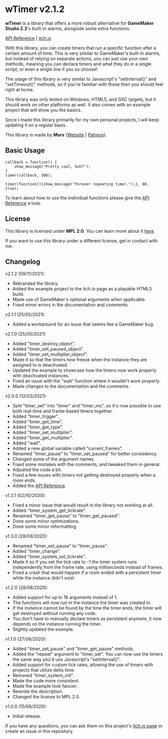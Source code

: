 # wTimer v2.1.2

**wTimer** is a library that offers a more robust alternative for **GameMaker Studio 2.3**'s built-in alarms, alongside some extra functions.

[API Reference](https://github.com/MorsGames/wTimer/wiki) | [itch.io](https://mors-games.itch.io/wTimer)

With this library, you can create timers that run a specific function after a certain amount of time. This is very similar to GameMaker's built-in alarms, but instead of relying on separate actions, you can just use your own methods, meaning you can declare timers and what they do in a single script, or even a single line if you so choose!

The usage of this library is very similar to Javascript's "setInterval()" and "setTimeout()" methods, so if you're familiar with those then you should feel right at home.

This library was only tested on Windows, HTML5, and GXC targets, but it should work on other platforms as well. It also comes with an example project that will show you the basics.

Since I made this library primarily for my own personal projects, I will keep updating it on a regular basis.

This library is made by **Mors** ([Website](http://mors-games.com) | [Patreon](https://www.patreon.com/MorsGames)).


## Basic Usage

```gml
callback = function() {
	show_message("Pretty cool, huh?");
}
timer(callback, 300);

timer(function(){show_message("Forever repeating timer.");}, 60, true);
```

To learn about how to use the individual functions please give the [API Reference](https://github.com/MorsGames/wTimer/wiki) a look.


## License
This library is licensed under **MPL 2.0**. You can learn more about it [here](https://www.mozilla.org/en-US/MPL/2.0/FAQ/).

If you want to use this library under a different license, get in contact with me.


## Changelog
v2.1.2 (09/11/2021):
- Rebranded the library.
- Added the example project to the itch.io page as a playable HTML5 build.
- Made use of GameMaker's optional arguments when applicable.
- Fixed minor errors in the documentation and comments.

v2.1.1 (25/05/2021):
- Added a workaround for an issue that seems like a GameMaker bug.

v2.1.0 (25/05/2021):
- Added "timer_destroy_object".
- Added "timer_set_paused_object".
- Added "timer_set_multiplier_object".
- Made it so that the timers now freeze when the instance they are assigned to is deactivated.
- Updated the example to showcase how the timers now work properly with deactivated instances.
- Fixed an issue with the "wait" function where it wouldn't work properly.
- Made changes to the documentation and the comments.

v2.0.0 (12/03/2021):
- Split "timer_set" into "timer" and "timer_ms", so it's now possible to use both real-time and frame-based timers together.
- Added "timer_trigger".
- Added "timer_get_time".
- Added "timer_get_type".
- Added "timer_set_multiplier".
- Added "timer_get_multiplier".
- Added "wait".
- Added a new global variable called "current_frames".
- Renamed "timer_pause" to "timer_set_paused" for better consistency.
- Changed some of the argument names.
- Fixed some mistakes with the comments, and tweaked them in general.
- Adjusted the code a bit.
- Fixed a few issues with timers not getting destroyed properly when a room ends.
- Added the [API Reference](https://github.com/MorsGames/wTimer/wiki).

v1.3.1 (02/10/2020):
- Fixed a minor issue that would result in the library not working at all.
- Added "timer_system_get_tickrate".
- Renamed "timer_get_pause" to "timer_get_paused".
- Done some minor optimizations.
- Done some minor reformatting.

v1.3.0 (28/09/2020):
- Renamed "timer_set_pause" to "timer_pause".
- Added "timer_change".
- Added "timer_system_set_tickrate".
- Made it so if you set the tick rate to -1 the timer system runs independently from the frame rate, using milliseconds instead of frames. 
- Fixed a crash that would happen if a room ended with a persistent timer while the instance didn't exist.

v1.2.0 (28/08/2020):
- Added support for up to 16 arguments instead of 1.
- The functions will now run in the instance the timer was created in.
- If the instance cannot be found by the time the timer ends, the timer will get destroyed without running any code.
- You don't have to manually declare timers as persistent anymore, it now depends on the instance running the timer.
- Slightly updated the example.

v1.1.0 (27/06/2020):
- Added "timer_set_pause" and "timer_get_pause" methods.
- Added the "repeat" argument to "timer_set". You can now use the timers the same way you'd use Javascript's "setInterval()".
- Added support for custom tick rates, allowing the use of timers with projects that utilize delta time.
- Removed "timer_system_init".
- Made the code more consistent.
- Made the example look fancier.
- Rewrote the description.
- Changed the license to MPL 2.0.

v1.0.0 (15/06/2020):
- Initial release.

If you have any questions, you can ask them on this project's [itch.io page](https://mors-games.itch.io/WalrusTimer) or create an issue in this repository.
